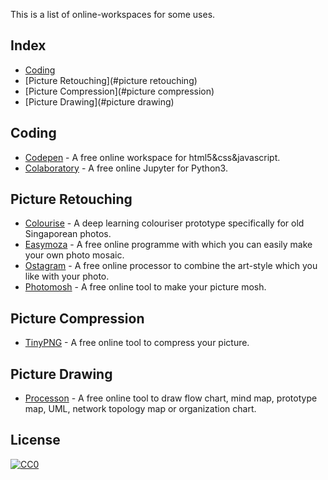 This is a list of online-workspaces for some uses. 
## Index

- [Coding](#coding)
- [Picture Retouching](#picture retouching)
- [Picture Compression](#picture compression)
- [Picture Drawing](#picture drawing)



## Coding

- [Codepen](https://codepen.io/pen) - A free  online workspace for html5&css&javascript.
- [Colaboratory](https://colab.research.google.com) - A free online Jupyter for Python3.

## Picture Retouching

- [Colourise](https://colourise.sg) - A deep learning colouriser prototype specifically for old Singaporean photos.
- [Easymoza](http://www.easymoza.com) - A free online programme with which you can easily make your own photo mosaic. 
- [Ostagram](https://www.ostagram.me/) - A free online processor to combine the art-style which you like  with your photo.
- [Photomosh](https://photomosh.com) - A free online tool to make your picture mosh.
## Picture Compression
- [TinyPNG](https://tinypng.com) - A free online tool to compress your picture.
## Picture Drawing
- [Processon](https://www.processon.com) - A free online tool to draw flow chart, mind map, prototype map, UML, network topology map or organization chart.

## License

[![CC0](http://mirrors.creativecommons.org/presskit/buttons/88x31/svg/cc-zero.svg)](https://creativecommons.org/publicdomain/zero/1.0/)
